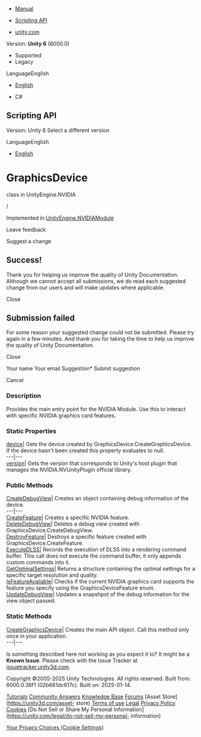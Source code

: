 [ ]()

  * [Manual](../Manual/index.html)
  * [Scripting API](../ScriptReference/index.html)

  * [unity.com](https://unity.com/)

Version: **Unity 6** (6000.0)

  * Supported
  * Legacy

LanguageEnglish

  * [English]()

  * C#

[ ](https://docs.unity3d.com)

## Scripting API

Version: Unity 6 Select a different version

LanguageEnglish

  * [English]()

# GraphicsDevice

class in UnityEngine.NVIDIA

/

Implemented in:[UnityEngine.NVIDIAModule](UnityEngine.NVIDIAModule.html)

Leave feedback

Suggest a change

## Success!

Thank you for helping us improve the quality of Unity Documentation. Although
we cannot accept all submissions, we do read each suggested change from our
users and will make updates where applicable.

Close

## Submission failed

For some reason your suggested change could not be submitted. Please <a>try
again</a> in a few minutes. And thank you for taking the time to help us
improve the quality of Unity Documentation.

Close

Your name Your email Suggestion* Submit suggestion

Cancel

[ ]()

### Description

Provides the main entry point for the NVIDIA Module. Use this to interact with
specific NVIDIA graphics card features.

### Static Properties

[device](NVIDIA.GraphicsDevice-device.html)| Gets the device created by
GraphicsDevice.CreateGraphicsDevice. If the device hasn't been created this
property evaluates to null.  
---|---  
[version](NVIDIA.GraphicsDevice-version.html)| Gets the version that
corresponds to Unity's host plugin that manages the NVIDIA.NVUnityPlugin
official library.  
  
### Public Methods

[CreateDebugView](NVIDIA.GraphicsDevice.CreateDebugView.html)| Creates an
object containing debug information of the device.  
---|---  
[CreateFeature](NVIDIA.GraphicsDevice.CreateFeature.html)| Creates a specific
NVIDIA feature.  
[DeleteDebugView](NVIDIA.GraphicsDevice.DeleteDebugView.html)| Deletes a debug
view created with GraphicsDevice.CreateDebugView.  
[DestroyFeature](NVIDIA.GraphicsDevice.DestroyFeature.html)| Destroys a
specific feature created with GraphicsDevice.CreateFeature.  
[ExecuteDLSS](NVIDIA.GraphicsDevice.ExecuteDLSS.html)| Records the execution
of DLSS into a rendering command buffer. This call does not execute the
command buffer, it only appends custom commands into it.  
[GetOptimalSettings](NVIDIA.GraphicsDevice.GetOptimalSettings.html)| Returns a
structure containing the optimal settings for a specific target resolution and
quality.  
[IsFeatureAvailable](NVIDIA.GraphicsDevice.IsFeatureAvailable.html)| Checks if
the current NVIDIA graphics card supports the feature you specify using the
GraphicsDeviceFeature enum.  
[UpdateDebugView](NVIDIA.GraphicsDevice.UpdateDebugView.html)| Updates a
snapshpot of the debug information for the view object passed.  
  
### Static Methods

[CreateGraphicsDevice](NVIDIA.GraphicsDevice.CreateGraphicsDevice.html)|
Creates the main API object. Call this method only once in your application.  
---|---  
  
Is something described here not working as you expect it to? It might be a
**Known Issue**. Please check with the Issue Tracker at
[issuetracker.unity3d.com](https://issuetracker.unity3d.com).

Copyright ©2005-2025 Unity Technologies. All rights reserved. Built from:
6000.0.36f1 (02b661dc617c). Built on: 2025-01-14.

[Tutorials](https://unity3d.com/learn) [Community
Answers](https://answers.unity3d.com) [Knowledge
Base](https://support.unity3d.com/hc/en-us)
[Forums](https://forum.unity3d.com) [Asset Store](https://unity3d.com/asset-
store) [Terms of use](https://docs.unity3d.com/Manual/TermsOfUse.html)
[Legal](https://unity.com/legal) [Privacy
Policy](https://unity.com/legal/privacy-policy)
[Cookies](https://unity.com/legal/cookie-policy) [Do Not Sell or Share My
Personal Information](https://unity.com/legal/do-not-sell-my-personal-
information)

[Your Privacy Choices (Cookie Settings)](javascript:void\(0\);)


